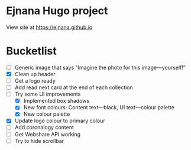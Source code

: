 # Ejnana Hugo project

View site at https://ejnana.github.io

# Bucketlist
- [ ] Generic image that says "Imagine the photo for this image—yourself!"
- [x] Clean up header
- [ ] Get a logo ready
- [ ] Add read next card at the end of each collection
- [ ] Try some UI improvements
    - [x] Implemented box shadows
    - [x] New font colours: Content text—black, UI text—colour palette
    - [x] New colour palette
- [x] Update logo colour to primary colour
- [ ] Add coronalogy content
- [ ] Get Webshare API working
- [ ] Try to hide scrollbar
